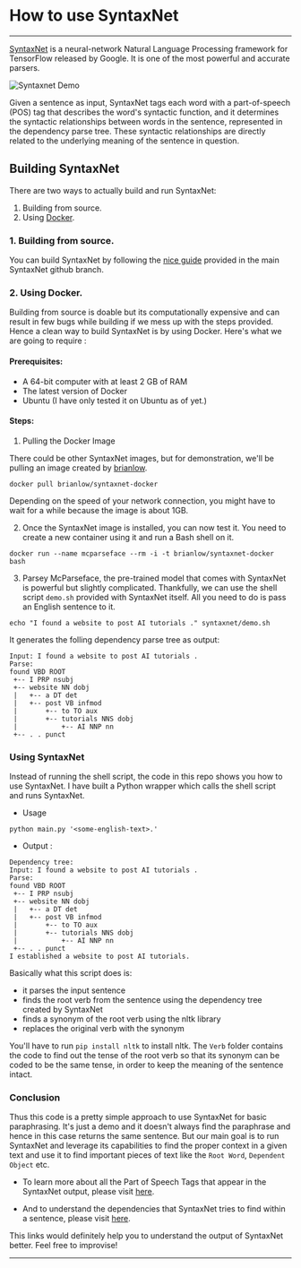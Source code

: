 # How to use SyntaxNet

<hr>

[SyntaxNet](https://github.com/tensorflow/models/tree/master/syntaxnet) is a neural-network Natural Language Processing framework for TensorFlow released by Google. It is one of the most powerful and accurate parsers. 

![Syntaxnet Demo]("https://raw.githubusercontent.com/Aniruddha-Tapas/how-to-use-syntaxnet/master/syntaxnet.gif")

Given a sentence as input, SyntaxNet tags each word with a part-of-speech (POS) tag that describes the word's syntactic function, and it determines the syntactic relationships between words in the sentence, represented in the dependency parse tree. These syntactic relationships are directly related to the underlying meaning of the sentence in question.

## Building SyntaxNet

There are two ways to actually build and run SyntaxNet:

1. Building from source.
2. Using [Docker](https://www.docker.com/).

### 1. Building from source.

You can build SyntaxNet by following the [nice guide](https://github.com/tensorflow/models/tree/master/syntaxnet#manual-installation) provided in the main SyntaxNet github branch. 

### 2. Using Docker.

Building from source is doable but its computationally expensive and can result in few bugs while building if we mess up with the steps provided. Hence a clean way to build SyntaxNet is by using Docker. Here's what we are going to require :

#### Prerequisites:

* A 64-bit computer with at least 2 GB of RAM
* The latest version of Docker
* Ubuntu (I have only tested it on Ubuntu as of yet.)

#### Steps:

1. Pulling the Docker Image

There could be other SyntaxNet images, but for demonstration, we'll be pulling an image created by [brianlow](https://github.com/brianlow/syntaxnet-docker).
	
```docker pull brianlow/syntaxnet-docker```

Depending on the speed of your network connection, you might have to wait for a while because the image is about 1GB.

2. Once the SyntaxNet image is installed, you can now test it.  You need to create a new container using it and run a Bash shell on it.

```docker run --name mcparseface --rm -i -t brianlow/syntaxnet-docker bash```

3. Parsey McParseface, the pre-trained model that comes with SyntaxNet is powerful but slightly complicated. Thankfully, we can use the shell script `demo.sh` provided with SyntaxNet itself. All you need to do is pass an English sentence to it. 

```
echo "I found a website to post AI tutorials ." syntaxnet/demo.sh
```

It generates the folling dependency parse tree as output:

```
Input: I found a website to post AI tutorials .
Parse:
found VBD ROOT
 +-- I PRP nsubj
 +-- website NN dobj
 |   +-- a DT det
 |   +-- post VB infmod
 |       +-- to TO aux
 |       +-- tutorials NNS dobj
 |           +-- AI NNP nn
 +-- . . punct
```

### Using SyntaxNet

Instead of running the shell script, the code in this repo shows you how to use SyntaxNet. I have built a Python wrapper which calls the shell script and runs SyntaxNet. 

* Usage 

```python main.py '<some-english-text>.'```

* Output :

```
Dependency tree:
Input: I found a website to post AI tutorials .
Parse:
found VBD ROOT
 +-- I PRP nsubj
 +-- website NN dobj
 |   +-- a DT det
 |   +-- post VB infmod
 |       +-- to TO aux
 |       +-- tutorials NNS dobj
 |           +-- AI NNP nn
 +-- . . punct
I established a website to post AI tutorials.
```


Basically what this script does is:
* it parses the input sentence
* finds the root verb from the sentence using the dependency tree created by SyntaxNet
* finds a synonym of the root verb using the nltk library
* replaces the original verb with the synonym

You'll have to run `pip install nltk` to install nltk. The `Verb` folder contains the code to find out the tense of the root verb so that its synonym can be coded to be the same tense, in order to keep the meaning of the sentence intact.

### Conclusion

Thus this code is a pretty simple approach to use SyntaxNet for basic paraphrasing. It's just a demo and it doesn't always find the paraphrase and hence in this case returns the same sentence. But our main goal is to run SyntaxNet and leverage its capabilities to find the proper context in a given text and use it to find important pieces of text like the `Root Word`, `Dependent Object` etc.

* To learn more about all the Part of Speech Tags that appear in the SyntaxNet output, please visit [here](https://www.ling.upenn.edu/courses/Fall_2003/ling001/penn_treebank_pos.html).

* And to understand the dependencies that SyntaxNet tries to find within a sentence, please visit [here](http://universaldependencies.org/en/dep/).

This links would definitely help you to understand the output of SyntaxNet better. Feel free to improvise!

<hr>
